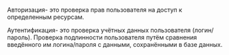 Авторизация- это проверка прав пользователя на доступ к определенным ресурсам.

Аутентификация- это проверка учётных данных пользователя (логин/пароль). Проверка подлинности пользователя путём сравнения введённого им логина/пароля с данными, сохранёнными в базе данных.
